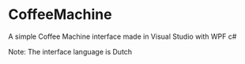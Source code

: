 # CoffeeMachine
A simple Coffee Machine interface made in Visual Studio with WPF c#

Note: The interface language is Dutch
